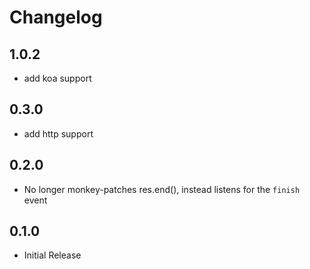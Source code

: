 # Changelog

## 1.0.2
- add koa support

## 0.3.0
- add http support

## 0.2.0
- No longer monkey-patches res.end(), instead listens for the `finish` event

## 0.1.0
- Initial Release
